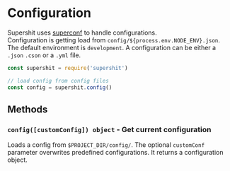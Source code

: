Configuration
=============

Supershit uses [superconf](https://npmjs.org/packages/superconf) to handle configurations.  
Configuration is getting load from `config/${process.env.NODE_ENV}.json`. The default environment is `development`. A configuration can be either a `.json` `.cson` or  a `.yml` file.



```js
const supershit = require('supershit')

// load config from config files
const config = supershit.config()
```

## Methods

### `config([customConfig]) object` - Get current configuration

Loads a config from `$PROJECT_DIR/config/`. The optional `customConf` parameter overwrites predefined configurations. It returns a configuration object.
